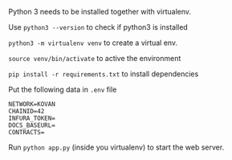 Python 3 needs to be installed together with virtualenv.

Use `python3 --version` to check if python3 is installed

`python3 -m virtualenv venv` to create a virtual env.

`source venv/bin/activate` to active the environment

`pip install -r requirements.txt` to install dependencies

Put the following data in `.env` file
```
NETWORK=KOVAN
CHAINID=42
INFURA_TOKEN=
DOCS_BASEURL=
CONTRACTS=
```

Run `python app.py` (inside you virtualenv) to start the web server.